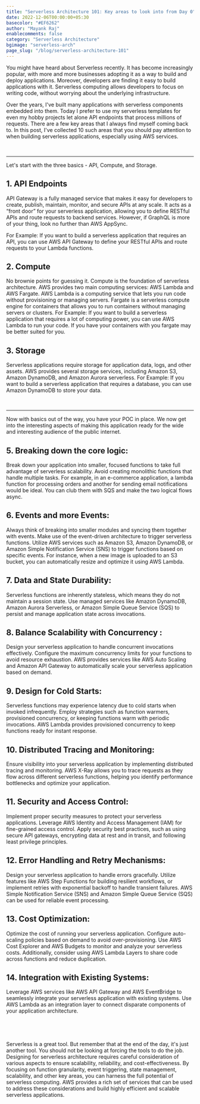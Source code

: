 ```yaml
---
title: "Serverless Architecture 101: Key areas to look into from Day 0"
date: 2022-12-06T00:00:00+05:30
basecolor: "#EF6262"
author: "Mayank Raj"
enablecomments: false
category: "Serverless Architecture"
bgimage: "serverless-arch"
page_slug: "/blog/serverless-architecture-101"
---
```


You might have heard about Serverless recently. It has become increasingly popular, with more and more businesses adopting it as a way to build and deploy applications. Moreover, developers are finding it easy to build applications with it. Serverless computing allows developers to focus on writing code, without worrying about the underlying infrastructure.

Over the years, I've built many applications with serverless components embedded into them. Today I prefer to use my serverless templates for even my hobby projects let alone API endpoints that process millions of requests. There are a few key areas that I always find myself coming back to. In this post, I've collected 10 such areas that you should pay attention to when building serverless applications, especially using AWS services.

<br/>

---

Let's start with the three basics - API, Compute, and Storage.

## 1. API Endpoints

API Gateway is a fully managed service that makes it easy for developers to create, publish, maintain, monitor, and secure APIs at any scale. It acts as a “front door” for your serverless application, allowing you to define RESTful APIs and route requests to backend services. However, if GraphQL is more of your thing, look no further than AWS AppSync.

For Example: If you want to build a serverless application that requires an API, you can use AWS API Gateway to define your RESTful APIs and route requests to your Lambda functions.

## 2. Compute

No brownie points for guessing it. Compute is the foundation of serverless architecture. AWS provides two main computing services: AWS Lambda and AWS Fargate. AWS Lambda is a computing service that lets you run code without provisioning or managing servers. Fargate is a serverless compute engine for containers that allows you to run containers without managing servers or clusters.
For Example: If you want to build a serverless application that requires a lot of computing power, you can use AWS Lambda to run your code. If you have your containers with you fargate may be better suited for you.

## 3. Storage

Serverless applications require storage for application data, logs, and other assets. AWS provides several storage services, including Amazon S3, Amazon DynamoDB, and Amazon Aurora serverless.
For Example: If you want to build a serverless application that requires a database, you can use Amazon DynamoDB to store your data.

<br/>

---

Now with basics out of the way, you have your POC in place. We now get into the interesting aspects of making this application ready for the wide and interesting audience of the public internet.

## 5. Breaking down the core logic:

Break down your application into smaller, focused functions to take full advantage of serverless scalability. Avoid creating monolithic functions that handle multiple tasks.
For example, in an e-commerce application, a lambda function for processing orders and another for sending email notifications would be ideal. You can club them with SQS and make the two logical flows async.

## 6. Events and more Events:

Always think of breaking into smaller modules and syncing them together with events. Make use of the event-driven architecture to trigger serverless functions. Utilize AWS services such as Amazon S3, Amazon DynamoDB, or Amazon Simple Notification Service (SNS) to trigger functions based on specific events.
For instance, when a new image is uploaded to an S3 bucket, you can automatically resize and optimize it using AWS Lambda.

## 7. Data and State Durability:

Serverless functions are inherently stateless, which means they do not maintain a session state. Use managed services like Amazon DynamoDB, Amazon Aurora Serverless, or Amazon Simple Queue Service (SQS) to persist and manage application state across invocations.

## 8. Balance Scalability with Concurrency :

Design your serverless application to handle concurrent invocations effectively. Configure the maximum concurrency limits for your functions to avoid resource exhaustion. AWS provides services like AWS Auto Scaling and Amazon API Gateway to automatically scale your serverless application based on demand.

## 9. Design for Cold Starts:

Serverless functions may experience latency due to cold starts when invoked infrequently. Employ strategies such as function warmers, provisioned concurrency, or keeping functions warm with periodic invocations. AWS Lambda provides provisioned concurrency to keep functions ready for instant response.

## 10. Distributed Tracing and Monitoring:

Ensure visibility into your serverless application by implementing distributed tracing and monitoring. AWS X-Ray allows you to trace requests as they flow across different serverless functions, helping you identify performance bottlenecks and optimize your application.

## 11. Security and Access Control:

Implement proper security measures to protect your serverless applications. Leverage AWS Identity and Access Management (IAM) for fine-grained access control. Apply security best practices, such as using secure API gateways, encrypting data at rest and in transit, and following least privilege principles.

## 12. Error Handling and Retry Mechanisms:

Design your serverless application to handle errors gracefully. Utilize features like AWS Step Functions for building resilient workflows, or implement retries with exponential backoff to handle transient failures. AWS Simple Notification Service (SNS) and Amazon Simple Queue Service (SQS) can be used for reliable event processing.

## 13. Cost Optimization:

Optimize the cost of running your serverless application. Configure auto-scaling policies based on demand to avoid over-provisioning. Use AWS Cost Explorer and AWS Budgets to monitor and analyze your serverless costs. Additionally, consider using AWS Lambda Layers to share code across functions and reduce duplication.

## 14. Integration with Existing Systems:

Leverage AWS services like AWS API Gateway and AWS EventBridge to seamlessly integrate your serverless application with existing systems. Use AWS Lambda as an integration layer to connect disparate components of your application architecture.

## <br/>

Serverless is a great tool. But remember that at the end of the day, it's just another tool. You should not be looking at forcing the tools to do the job. Designing for serverless architecture requires careful consideration of various aspects to ensure scalability, reliability, and cost-effectiveness. By focusing on function granularity, event triggering, state management, scalability, and other key areas, you can harness the full potential of serverless computing. AWS provides a rich set of services that can be used to address these considerations and build highly efficient and scalable serverless applications.
